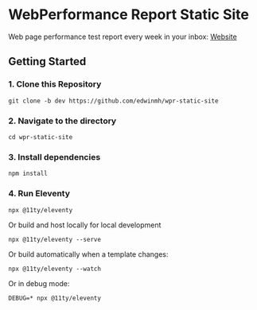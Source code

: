 # WebPerformance Report Static Site

Web page performance test report every week in your inbox: [Website](https://webperformancereport.com/)

## Getting Started

### 1. Clone this Repository

```
git clone -b dev https://github.com/edwinmh/wpr-static-site
```

### 2. Navigate to the directory

```
cd wpr-static-site
```

### 3. Install dependencies

```
npm install
```

### 4. Run Eleventy

```
npx @11ty/eleventy
```

Or build and host locally for local development
```
npx @11ty/eleventy --serve
```

Or build automatically when a template changes:
```
npx @11ty/eleventy --watch
```

Or in debug mode:
```
DEBUG=* npx @11ty/eleventy
```
